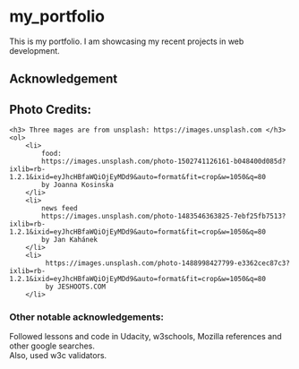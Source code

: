 # my_portfolio
This is my portfolio. I am showcasing my recent projects in web development.

<section>
    <h1> Acknowledgement </h1>
    <h2> Photo Credits: </h2>

    <h3> Three mages are from unsplash: https://images.unsplash.com </h3>
    <ol>
        <li>
            food:
            https://images.unsplash.com/photo-1502741126161-b048400d085d?ixlib=rb-1.2.1&ixid=eyJhcHBfaWQiOjEyMDd9&auto=format&fit=crop&w=1050&q=80
            by Joanna Kosinska
        </li>
        <li>
            news feed
            https://images.unsplash.com/photo-1483546363825-7ebf25fb7513?ixlib=rb-1.2.1&ixid=eyJhcHBfaWQiOjEyMDd9&auto=format&fit=crop&w=1050&q=80
            by Jan Kahánek
        </li>
        <li>
             https://images.unsplash.com/photo-1488998427799-e3362cec87c3?ixlib=rb-1.2.1&ixid=eyJhcHBfaWQiOjEyMDd9&auto=format&fit=crop&w=1050&q=80 
             by JESHOOTS.COM
        </li>
</ol>

<p> 
    <h3> Other notable acknowledgements: </h3>
    <p>
        Followed lessons and code in Udacity, w3schools, Mozilla references and other google searches. <br>
        Also, used w3c validators.
    </p>
</p>
</section





